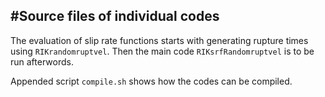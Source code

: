 #Source files of individual codes
----------------

The evaluation of slip rate functions starts with generating rupture times using `RIKrandomruptvel`.
Then the main code `RIKsrfRandomruptvel` is to be run afterwords.

Appended script `compile.sh` shows how the codes can be compiled.
